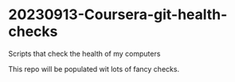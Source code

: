 # 20230913-Coursera-git-health-checks
Scripts that check the health of my computers

This repo will be populated wit lots of fancy checks.
